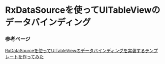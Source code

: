 # RxDataSourceを使ってUITableViewのデータバインディング


### 参考ページ
[RxDataSourceを使ってUITableViewのデータバインディングを実装するテンプレートを作ってみた](https://tamappe.com/2019/03/07/2019-03-07-200000/)
